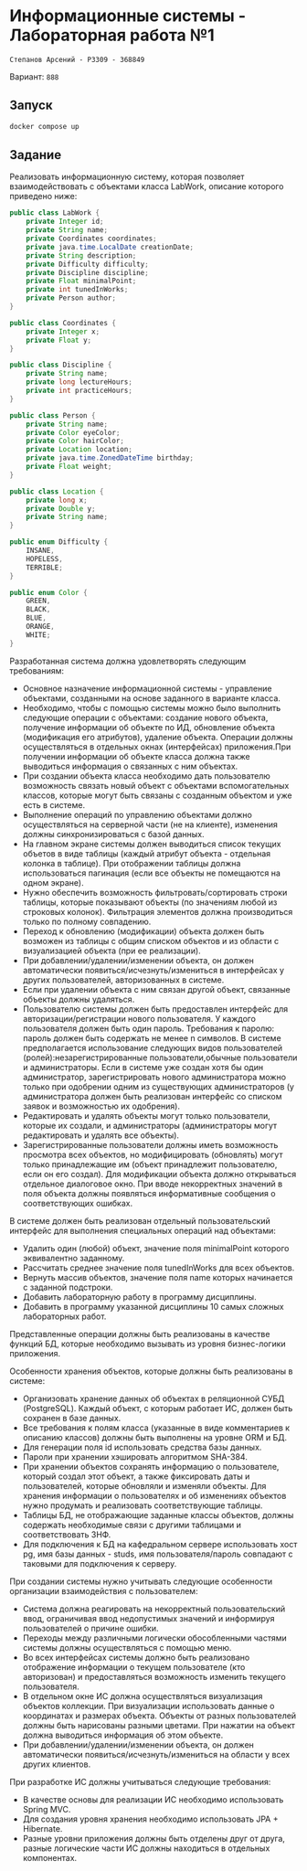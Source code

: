 # Информационные системы - Лабораторная работа №1

`Степанов Арсений - P3309 - 368849`

Вариант: `888`

## Запуск

```bash
docker compose up
```

## Задание

Реализовать информационную систему, которая позволяет взаимодействовать
с объектами класса LabWork, описание которого приведено ниже:

```java
public class LabWork {
    private Integer id;
    private String name;
    private Coordinates coordinates;
    private java.time.LocalDate creationDate;
    private String description;
    private Difficulty difficulty;
    private Discipline discipline;
    private Float minimalPoint;
    private int tunedInWorks;
    private Person author;
}

public class Coordinates {
    private Integer x;
    private Float y;
}

public class Discipline {
    private String name;
    private long lectureHours;
    private int practiceHours;
}

public class Person {
    private String name;
    private Color eyeColor;
    private Color hairColor;
    private Location location;
    private java.time.ZonedDateTime birthday;
    private Float weight;
}

public class Location {
    private long x;
    private Double y;
    private String name;
}

public enum Difficulty {
    INSANE,
    HOPELESS,
    TERRIBLE;
}

public enum Color {
    GREEN,
    BLACK,
    BLUE,
    ORANGE,
    WHITE;
}
```

Разработанная система должна удовлетворять следующим требованиям:

- Основное назначение информационной системы - управление объектами, созданными
на основе заданного в варианте класса.
- Необходимо, чтобы с помощью системы можно было выполнить следующие операции с
объектами: создание нового объекта, получение информации об объекте по ИД,
обновление объекта (модификация его атрибутов), удаление объекта. Операции
должны осуществляться в отдельных окнах (интерфейсах) приложения.При получении
информации об объекте класса должна также выводиться информация о связанных
с ним объектах.
- При создании объекта класса необходимо дать пользователю возможность
связать новый объект с объектами вспомогательных классов, которые могут быть
связаны с созданным объектом и уже есть в системе.
- Выполнение операций по управлению объектами должно осуществляться на серверной
части (не на клиенте), изменения должны синхронизироваться с базой данных.
- На главном экране системы должен выводиться список текущих объетов в виде
таблицы (каждый атрибут объекта - отдельная колонка в таблице). При отображении
таблицы должна использоваться пагинация (если все объекты не помещаются
на одном экране).
- Нужно обеспечить возможность фильтровать/сортировать строки таблицы, которые
показывают объекты (по значениям любой из строковых колонок). Фильтрация
элементов должна производиться только по полному совпадению.
- Переход к обновлению (модификации) объекта должен быть возможен из таблицы с
общим списком объектов и из области с визуализацией объекта (при ее реализации).
- При добавлении/удалении/изменении объекта, он должен автоматически
появиться/исчезнуть/измениться в интерфейсах у других пользователей,
авторизованных в системе.
- Если при удалении объекта с ним связан другой объект, связанные объекты
должны удаляться.
- Пользователю системы должен быть предоставлен интерфейс для
авторизации/регистрации нового пользователя. У каждого пользователя должен
быть один пароль. Требования к паролю: пароль должен быть содержать не менее
n символов. В системе предполагается использование следующих видов пользователей
(ролей):незарегистрированные пользователи,обычные пользователи и администраторы.
Если в системе уже создан хотя бы один администратор, зарегистрировать нового
администратора можно только при одобрении одним из существующих администраторов
(у администратора должен быть реализован интерфейс со списком заявок
и возможностью их одобрения).
- Редактировать и удалять объекты могут только пользователи, которые их создали,
и администраторы (администраторы могут редактировать и удалять все объекты).
- Зарегистрированные пользователи должны иметь возможность просмотра всех
объектов, но модифицировать (обновлять) могут только принадлежащие им (объект
принадлежит пользователю, если он его создал). Для модификации объекта должно
открываться отдельное диалоговое окно. При вводе некорректных значений в поля
объекта должны появляться информативные сообщения о соответствующих ошибках.

В системе должен быть реализован отдельный пользовательский интерфейс для
выполнения специальных операций над объектами:

- Удалить один (любой) объект, значение поля minimalPoint которого эквивалентно
заданному.
- Рассчитать среднее значение поля tunedInWorks для всех объектов.
- Вернуть массив объектов, значение поля name которых начинается с заданной
подстроки.
- Добавить лабораторную работу в программу дисциплины.
- Добавить в программу указанной дисциплины 10 самых сложных лабораторных работ.

Представленные операции должны быть реализованы в качестве функций БД, которые
необходимо вызывать из уровня бизнес-логики приложения.

Особенности хранения объектов, которые должны быть реализованы в системе:

- Организовать хранение данных об объектах в реляционной СУБД (PostgreSQL).
Каждый объект, с которым работает ИС, должен быть сохранен в базе данных.
- Все требования к полям класса (указанные в виде комментариев
к описанию классов) должны быть выполнены на уровне ORM и БД.
- Для генерации поля id использовать средства базы данных.
- Пароли при хранении хэшировать алгоритмом SHA-384.
- При хранении объектов сохранять информацию о пользователе, который создал
этот объект, а также фиксировать даты и пользователей, которые обновляли и
изменяли объекты. Для хранения информации о пользователях и об изменениях
объектов нужно продумать и реализовать соответствующие таблицы.
- Таблицы БД, не отображающие заданные классы объектов,
должны содержать необходимые связи с другими таблицами и соответствовать 3НФ.
- Для подключения к БД на кафедральном сервере использовать хост pg,
имя базы данных - studs, имя пользователя/пароль совпадают с
таковыми для подключения к серверу.

При создании системы нужно учитывать следующие особенности организации
взаимодействия с пользователем:

- Система должна реагировать на некорректный пользовательский ввод, ограничивая
ввод недопустимых значений и информируя пользователей о причине ошибки.
- Переходы между различными логически обособленными частями системы должны
осуществляться с помощью меню.
- Во всех интерфейсах системы должно быть реализовано отображение информации о
текущем пользователе (кто авторизован) и предоставляться возможность
изменить текущего пользователя.
- В отдельном окне ИС должна осуществляться визуализация объектов коллекции.
При визуализации использовать данные о координатах и размерах объекта.
Объекты от разных пользователей должны быть нарисованы разными цветами.
При нажатии на объект должна выводиться информация об этом объекте.
- При добавлении/удалении/изменении объекта, он должен автоматически
появиться/исчезнуть/измениться на области у всех других клиентов.

При разработке ИС должны учитываться следующие требования:

- В качестве основы для реализации ИС необходимо использовать Spring MVC.
- Для создания уровня хранения необходимо использовать JPA + Hibernate.
- Разные уровни приложения должны быть отделены друг от друга,
разные логические части ИС должны находиться в отдельных компонентах.
